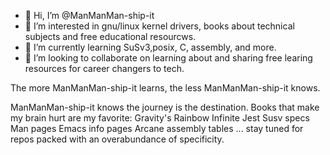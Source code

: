 - 👋 Hi, I’m @ManManMan-ship-it
- 👀 I’m interested in gnu/linux kernel drivers, books about technical subjects and free educational resourcws.
- 🌱 I’m currently learning SuSv3,posix, C, assembly, and more.
- 💞️ I’m looking to collaborate on learning about and sharing free learing resources for career changers to tech.


<!---
ManManMan-ship-it/ManManMan-ship-it likes to read. ManManMan-ship-it/ManManMan-ship-it likes to share resources. 
--->The more ManManMan-ship-it learns, the less ManManMan-ship-it knows. 

ManManMan-ship-it knows the journey is the destination. Books that make my brain hurt are my favorite:
Gravity's Rainbow
Infinite Jest
Susv specs
Man pages
Emacs info pages
Arcane assembly tables
... stay tuned for repos packed with an overabundance of specificity.
